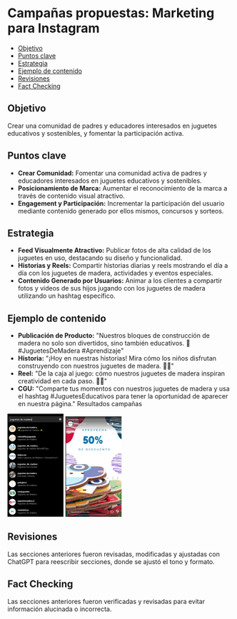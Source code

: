 
# Campañas propuestas: Marketing para Instagram



- [Objetivo](#objetivo)
- [Puntos clave](#Puntos-clave)
- [Estrategia](#Estrategia)
- [Ejemplo de contenido](#Ejemplo-de-contenido)
- [Revisiones](#Revisiones)
- [Fact Checking](#Fact-Checking)

## Objetivo
Crear una comunidad de padres y educadores interesados en juguetes educativos y sostenibles, y fomentar la participación activa.

## Puntos clave
- **Crear Comunidad:** Fomentar una comunidad activa de padres y educadores interesados en juguetes educativos y sostenibles.
- **Posicionamiento de Marca:** Aumentar el reconocimiento de la marca a través de contenido visual atractivo.
- **Engagement y Participación:** Incrementar la participación del usuario mediante contenido generado por ellos mismos, concursos y sorteos.


## Estrategia
- **Feed Visualmente Atractivo:** Publicar fotos de alta calidad de los juguetes en uso, destacando su diseño y funcionalidad.
- **Historias y Reels:** Compartir historias diarias y reels mostrando el día a día con los juguetes de madera, actividades y eventos especiales.
- **Contenido Generado por Usuarios:** Animar a los clientes a compartir fotos y videos de sus hijos jugando con los juguetes de madera utilizando un hashtag específico.


## Ejemplo de contenido
- **Publicación de Producto:** "Nuestros bloques de construcción de madera no solo son divertidos, sino también educativos. 🌟 #JuguetesDeMadera #Aprendizaje"
- **Historia:** "¡Hoy en nuestras historias! Mira cómo los niños disfrutan construyendo con nuestros juguetes de madera. 🧩✨"
- **Reel:** "De la caja al juego: cómo nuestros juguetes de madera inspiran creatividad en cada paso. 🎨🧸"
- **CGU:** "Comparte tus momentos con nuestros juguetes de madera y usa el hashtag #JuguetesEducativos para tener la oportunidad de aparecer en nuestra página."
Resultados campañas


<div class="contenedor-imagenes">
<img src="instragram1.jpg" alt="image" width="25%" height="auto">
<img src="instragram2.jpg" alt="image" width="25%" height="auto">
</div>

## Revisiones
Las secciones anteriores fueron revisadas, modificadas y ajustadas con ChatGPT para reescribir secciones, donde se ajustó el tono y formato.

## Fact Checking
Las secciones anteriores fueron verificadas y revisadas para evitar información alucinada o incorrecta.
